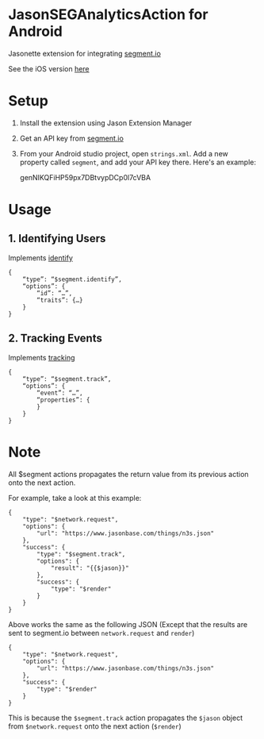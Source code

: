 # JasonSEGAnalyticsAction for Android

Jasonette extension for integrating [segment.io](https://www.segment.io)

See the iOS version [here](https://github.com/gliechtenstein/JasonSEGAnalyticsAction)

# Setup

1. Install the extension using Jason Extension Manager
2. Get an API key from [segment.io](https://www.segment.io)
3. From your Android studio project, open `strings.xml`. Add a new property called `segment`, and add your API key there. Here's an example:

    <string name="segment">genNIKQFiHP59px7DBtvypDCp0l7cVBA</string>

# Usage

## 1. Identifying Users
Implements [identify](https://segment.com/docs/sources/mobile/ios/#identify)

```
{
    “type”: “$segment.identify”,
    “options”: {
        “id”: “…”,
        “traits”: {…}
    }
}
```

## 2. Tracking Events
Implements [tracking](https://segment.com/docs/sources/mobile/ios/#track)

```
{
    “type”: “$segment.track”,
    “options”: {
        “event”: “…”,
        “properties”: {
        }
    }
}
```

# Note

All $segment actions propagates the return value from its previous action onto the next action.

For example, take a look at this example:

```
{
	"type": "$network.request",
	"options": {
		"url": "https://www.jasonbase.com/things/n3s.json"
	},
	"success": {
		"type": "$segment.track",
		"options": {
			"result": "{{$jason}}"
		},
		"success": {
			"type": "$render"
		}
	}
}
```

Above works the same as the following JSON (Except that the results are sent to segment.io between `network.request` and `render`)


```
{
	"type": "$network.request",
	"options": {
		"url": "https://www.jasonbase.com/things/n3s.json"
	},
	"success": {
		"type": "$render"
	}
}
```

This is because the `$segment.track` action propagates the `$jason` object from `$network.request` onto the next action (`$render`)

